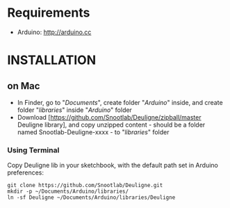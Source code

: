 # Requirements

* Arduino: http://arduino.cc

# INSTALLATION

## on Mac

* In Finder, go to "_Documents_", create folder "_Arduino_" inside, and create folder "_libraries_" inside "_Arduino_" folder
* Download [https://github.com/Snootlab/Deuligne/zipball/master Deuligne library], and copy unzipped content - should be a folder named Snootlab-Deuligne-xxxx - to "_libraries_" folder

### Using Terminal

Copy Deuligne lib in your sketchbook, with the default path set in Arduino preferences:

    git clone https://github.com/Snootlab/Deuligne.git
    mkdir -p ~/Documents/Arduino/libraries/
    ln -sf Deuligne ~/Documents/Arduino/libraries/Deuligne

